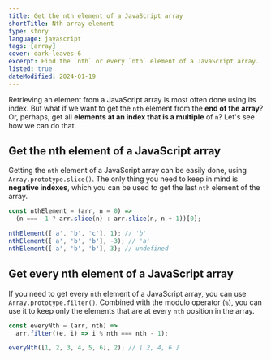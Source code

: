 ```yaml
---
title: Get the nth element of a JavaScript array
shortTitle: Nth array element
type: story
language: javascript
tags: [array]
cover: dark-leaves-6
excerpt: Find the `nth` or every `nth` element of a JavaScript array.
listed: true
dateModified: 2024-01-19
---
```


Retrieving an element from a JavaScript array is most often done using its index. But what if we want to get the `nth` element from the **end of the array**? Or, perhaps, get all **elements at an index that is a multiple** of `n`? Let's see how we can do that.

## Get the nth element of a JavaScript array

Getting the `nth` element of a JavaScript array can be easily done, using `Array.prototype.slice()`. The only thing you need to keep in mind is **negative indexes**, which you can be used to get the last `nth` element of the array.

```js
const nthElement = (arr, n = 0) =>
  (n === -1 ? arr.slice(n) : arr.slice(n, n + 1))[0];

nthElement(['a', 'b', 'c'], 1); // 'b'
nthElement(['a', 'b', 'b'], -3); // 'a'
nthElement(['a', 'b', 'b'], 3); // undefined
```

## Get every nth element of a JavaScript array

If you need to get every `nth` element of a JavaScript array, you can use `Array.prototype.filter()`. Combined with the modulo operator (`%`), you can use it to keep only the elements that are at every `nth` position in the array.

```js
const everyNth = (arr, nth) =>
  arr.filter((e, i) => i % nth === nth - 1);

everyNth([1, 2, 3, 4, 5, 6], 2); // [ 2, 4, 6 ]
```
